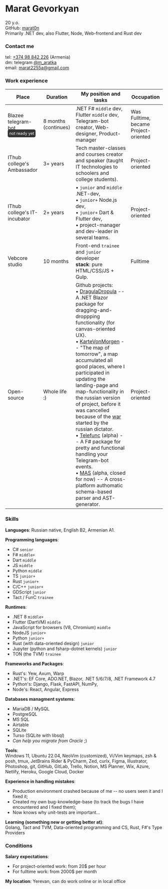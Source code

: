 # Marat Gevorkyan

20 y.o.<br>
GitHub: [marat0n](https://github.com/marat0n) <br>
Primarily .NET dev, also Flutter, Node, Web-frontend and Rust dev

### Contact me
tel: [+374 98 842 226](tel://+37498842226) (Armenia)<br>
dm: telegram [@m_aratka](https://t.me/m_aratka) <br>
email: [marat2255a@gmail.com](mailto:marat2255a@gmail.com)

### Work experience

|Place|Duration|My position and tasks|Occupation|
|-|-|-|-|
|Blazee telegram-bot <br><span style="color:white;font-size:.8em;background:#353535;padding:5px;border-radius:5px">not ready yet</span>|8 months (continues)|.NET F# `middle` dev, Flutter `middle` dev, Telegram-bot creator, Web-designer, Product-manager|Was Fulltime, became Project-oriented|
|IThub college's Ambassador|3+ years|Tech master-classes and courses creator and speaker (taught IT technologies to schoolers and college students).|Project-oriented|
|IThub college's IT-incubator|2+ years|• `junior` and `middle` .NET-dev,<br>• `junior+` Node.js dev,<br>• `junior+` Dart & Flutter dev,<br>• project-manager and dev-leader in several teams.|Project-oriented|
|Vebcore studio|10 months|Front-end `trainee` and `junior` developer <br> **stack**: pure HTML/CSS/JS + Gulp.|Fulltime|
|Open-source|Whole life :)|Github projects:<br>• [DragulaDropula](https://github.com/marat0n/DragulaDropula) -- A .NET Blazor package for dragging-and-droppping functionality (for canvas-oriented UX).<br>• [KarteVonMorgen]() -- "The map of tomorrow", a map accumulated all good places, where I participated in updating the landing-page and map-functionality in the russian version of project, before it was cancelled because of the [war](https://en.wikipedia.org/wiki/Russian_invasion_of_Ukraine) started by the russian dictator. <br>• [Telefunc](https://github.com/marat0n/telefunc) (alpha) -- A F# package for pretty and functional handling your Telegram-bot events.<br>• [MAS](https://t.me/masofyou) (alpha, closed for now) -- A cross-platform authomatic schema-based parser and AST-generator.|Project-oriented|

### Skills
**Languages**: Russian native, English B2, Armenian A1.

**Programming languages**:
- C# `senior`
- F# `middle+`
- Dart `middle`
- JS `middle`
- Python `middle`
- TS `junior+`
- Rust `junior+`
- C/C++ `junior+`
- GDScript `junior`
- Tact / FunC `trainee`

**Runtimes**:
- .NET 8 `middle+`
- Flutter (DartVM) `middle`
- JavaScript for browsers (V8, Chromium) `middle`
- NodeJS `junior+`
- Python `junior+`
- Rust (with data-oriented design) `junior`
- Jupyter (python and fsharp-dotnet kernels) `junior`
- TON (the TVM) `trainee`

**Frameworks and Packages**:
- Rust's: Yew, Axum, Warp
- .NET's: EF Core, ADO[]().NET, Blazor, .NET 5/6/7/8, .NET Framework 4.7
- Python's: Django, Flask, FastAPI, NumPy, 
- Node's: React, Angular, Express

**Databases managment systems**:
- MariaDB / MySQL
- PostgreSQL
- MS SQL
- Airtable
- SQLite
- Turso (SQLite with libsql)
- *Can help you migrate from Oracle* ;)

**Tools**:<br>
Windows 11, Ubuntu 22.04, NeoVim (customized), Vi/Vim keymaps, zsh & posh, tmux, JetBrains Rider & PyCharm, Zed, curlx, Figma, Illustrator, Photoshop, git, GitHub, GitLab, Trello, Notion, MS Planner, Wix, Azure, Netlify, Heroku, Google Cloud, Docker

**Experience in handling mistakes**:
- Production environment crashed because of me -- no users seen it and I fixed it;
- Created my own bug-knowledge-base (to track the bugs I have encountered and I fixed them);
- Now knows why unit-tests are important...

**Learning (something new or getting better at)**:<br>
Golang, Tact and TVM, Data-oriented programming and CS, Rust, F#'s Type Providers

### Conditions
**Salary expectations**:
- For project-oriented work: from 20$ per hour
- For fulltime work: from 2000$ per month

**My location**: Yerevan, can do work online or in local office


